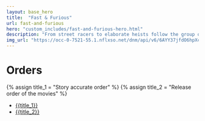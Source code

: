 ```yaml
---
layout: base_hero
title:  "Fast & Furious"
url: fast-and-furious
hero: "custom_includes/fast-and-furious-hero.html"
description: "From street racers to elaborate heists follow the group of Dominic Torretto through the world for exciting adventures."
img_url: "https://occ-0-7521-55.1.nflxso.net/dnm/api/v6/6AYY37jfdO6hpXcMjf9Yu5cnmO0/AAAABWq3Mo-U-cz-SHWzEM71fjR23KYrATFvxrH-oq-LsMIdznV9_d54ZhSCeA-qEHPI5otQBCML6cYjaT4qHiSxu4ALu1-DgsTc9iFu.jpg?r=472"
---
```


# Orders

{% assign title_1 = "Story accurate order" %}
{% assign title_2 = "Release order of the movies" %}
* [{{title_1}}](fast-and-furious-story-order.html)
* [{{title_2}}](fast-and-furious-release-order.html)